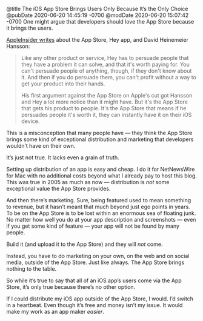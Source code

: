 @title The iOS App Store Brings Users Only Because It’s the Only Choice
@pubDate 2020-06-20 14:45:19 -0700
@modDate 2020-06-20 15:07:42 -0700
One might argue that developers should love the App Store because it brings the users.

[AppleInsider writes](https://appleinsider.com/articles/20/06/20/app-store-policy-and-developer-fee-drama-wont-change-apples-ways-at-all) about the App Store, Hey app, and David  Heinemeier Hansson:

>Like any other product or service, Hey has to persuade people that they have a problem it can solve, and that it's worth paying for. You can't persuade people of anything, though, if they don't know about it. And then if you do persuade them, you can't profit without a way to get your product into their hands.
>
>His first argument against the App Store on Apple's cut got Hansson and Hey a lot more notice than it might have. But it's the App Store that gets his product to people. It's the App Store that means if he persuades people it's worth it, they can instantly have it on their iOS device.

This is a misconception that many people have — they think the App Store brings some kind of exceptional distribution and marketing that developers wouldn’t have on their own.

It’s just not true. It lacks even a grain of truth.

Setting up distribution of an app is easy and cheap. I do it for NetNewsWire for Mac with no additional costs beyond what I already pay to host this blog. This was true in 2005 as much as now — distribution is *not* some exceptional value the App Store provides.

And then there’s marketing. Sure, being featured used to mean something to revenue, but it hasn’t meant that much beyond just ego points in years. To be on the App Store is to be lost within an enormous sea of floating junk. No matter how well you do at your app description and screenshots — even if you get some kind of feature — your app will not be found by many people.

Build it (and upload it to the App Store) and they will *not* come.

Instead, you have to do marketing on your own, on the web and on social media, outside of the App Store. Just like always. The App Store brings nothing to the table.

So while it’s true to say that all of an iOS app’s users come via the App Store, it’s only true because there’s no other option.

If I could distribute my iOS app outside of the App Store, I would. I’d switch in a heartbeat. Even though it’s free and money isn’t my issue. It would make my work as an app maker *easier*.
